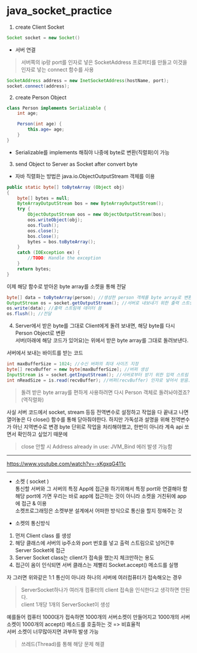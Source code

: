 # java_socket_practice
1. create Client Socket  

```java
Socket socket = new Socket()
```  
* 서버 연결  
> 서버쪽의 ip랑 port를 인자로 넣은 SocketAddress 프로퍼티를 만들고 이것을 인자로 넣는 connect 함수를 사용  
 
```java
SocketAddress address = new InetSocketAddress(hostName, port);
socket.connect(address);
```  
  
  
2. create Person Object
```java
class Person implements Serializable {
    int age;

    Person(int age) {
        this.age= age;
    }
}
```
- Serializable를 implements 해줘야 나중에 byte로 변환(직렬화)이 가능
  
  
3. send Object to Server as Socket after convert byte  
 - 자바 직렬화는 방법은 java.io.ObjectOutputStream 객체를 이용  

```java
public static byte[] toByteArray (Object obj)
{
    byte[] bytes = null;
    ByteArrayOutputStream bos = new ByteArrayOutputStream();
    try {
        ObjectOutputStream oos = new ObjectOutputStream(bos);
        oos.writeObject(obj);
        oos.flush();
        oos.close();
        bos.close();
        bytes = bos.toByteArray();
    }
    catch (IOException ex) {
        //TODO: Handle the exception
    }
    return bytes;
}
```  
이제 해당 함수로 받아온 byte array를 소켓을 통해 전달  
```java
byte[] data = toByteArray(person); //생성한 person 객체를 byte array로 변환
OutputStream os = socket.getOutputStream(); //서버로 내보내기 위한 출력 스트림 뚫음
os.write(data); //출력 스트림에 데이터 씀
os.flush(); //전달
```  
  
  
4. Server에서 받은 byte를 그대로 Client에게 돌려 보내면, 해당 byte를 다시 Person Object로 변환  
서버(아래에 해당 코드가 있어요)는 위에서 받은 byte array를 그대로 돌려보낸다.  
  
서버에서 보내는 바이트를 받는 코드
```java
int maxBufferSize = 1024; //수신 버퍼의 최대 사이즈 지정
byte[] recvBuffer = new byte[maxBufferSize]; //버퍼 생성
InputStream is = socket.getInputStream(); //서버로부터 받기 위한 입력 스트림 뚫음
int nReadSize = is.read(recvBuffer); //버퍼(recvBuffer) 인자로 넣어서 받음. 반환 값은 받아온 size
```
> 돌려 받은 byte array를 편하게 사용하려면 다시 Person 객체로 돌려놔야겠죠?(역직렬화)

사실 서버 코드에서 socket, stream 등등 전역변수로 설정하고 작업을 다 끝내고 나면열어놓은 다 close() 함수를 통해 닫아줘야한다.
하지만 가독성과 설명을 위해 전역변수가 아닌 지역변수로 변경
byte 단위로 작업을 처리해야했고, 한번이 아니라 계속 api 쏘면서 확인하고 싶었기 때문에

> close 안할 시 Address already in use: JVM_Bind 에러 발생 가능함
---  
  
https://www.youtube.com/watch?v=-xKgxqG411c  
  
---  
- 소켓 ( socket )  
통신할 서버와 그 서버의 특정 App에 접근을 하기위해서 특정 port와 연결해아 함   
해당 port에 가면 우리는 바로 app에 접근하는 것이 아니라 소켓을 거친뒤에 app에 접근 & 이용  
소켓프로그래밍은 소켓부분 설계에서 어떠한 방식으로 통신을 할지 정해주는 것   
  
- 소켓의 통신방식  
1. 먼저 Client class 를 생성
2. 해당 클래스에 서버의 ip주소와 port 번호를 넣고 출력 스트림으로 넘어간후 Server Socket에 접근
3. Server Socket class는 client가 접속을 했는지 체크만하는 용도
4. 접근이 옴이 인식되면 서버 클래스는 제빨리 Socket.accept() 메소드를 실행
  
자 그러면 위와같은 1:1 통신이 아니라 하나의 서버에 여러컴퓨터가 접속해오는 경우  
> ServerSocket하나가 여러개 컴퓨터의 client 접속을 인식한다고 생각하면 안된다.  
> client 1개당 1개의 ServerSocket이 생성  
   
예를들어 컴퓨터 1000대가 접속하면 1000개의 서버소켓이 만들어지고 1000개의 서버소켓이 1000개의 accept() 메소드를 호출하는 것 => 비효율적  
서버 소켓이 너무많아지면 과부하 발생 가능
> 쓰레드(Thread)를 통해 해당 문제 해결  
